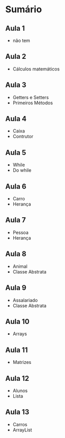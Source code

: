 # Sumário

## Aula 1

* não tem

## Aula 2

* Cálculos matemáticos

## Aula 3

* Getters e Setters
* Primeiros Métodos

## Aula 4

* Caixa
* Contrutor

## Aula 5

* While
* Do while

## Aula 6

* Carro
* Herança

## Aula 7

* Pessoa
* Herança

## Aula 8

* Animal
* Classe Abstrata

## Aula 9

* Assalariado
* Classe Abstrata

## Aula 10

* Arrays

## Aula 11

* Matrizes

## Aula 12

* Alunos
* Lista

## Aula 13

* Carros
* ArrayList